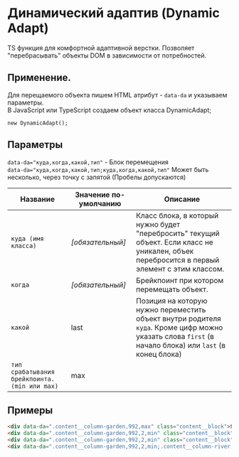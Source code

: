# Динамический адаптив (Dynamic Adapt)
TS функция для комфортной адаптивной верстки. Позволяет "перебрасывать" объекты DOM в зависимости от потребностей.

## Применение.
Для перещаемого объекта пишем HTML атрибут - `data-da` и указываем параметры.  
В JavaScript или TypeScript создаем объект класса DynamicAdapt;

```js, ts
new DynamicAdapt();
```
## Параметры

`data-da="куда,когда,какой,тип"` - Блок перемещения<br>
`data-da="куда,когда,какой,тип;куда,когда,какой,тип"` Может быть несколько, через точку с запятой (Пробелы допускаются)

Название | Значение по-умолчанию | Описание
------------- | ------------- | ------------- 
`куда (имя класса)` | _\[обязательный\]_ | Класс блока, в который нужно будет "перебросить" текущий объект. Если класс не уникален, объек перебросится в первый элемент с этим классом.
`когда` | _\[обязательный\]_ | Брейкпоинт при котором перемещать объект.
`какой` | last | Позиция на которую нужно переместить объект внутри родителя `куда`. Кроме цифр можно указать слова `first` (в начало блока) или `last` (в конец блока)
`тип срабатывания брейкпоинта. (min или max)` | max  | 

## Примеры

```html
<div data-da=".content__column-garden,992,max" class="content__block">Я Коля</div>
<div data-da=".content__column-garden,992,2,min" class="content__block">Я Коля</div>
<div data-da=".content__column-garden,992,2,min" class="content__block">Я Коля</div>
<div data-da=".content__column-garden,992,2,min;.content__column-river,767,last,max" class="content__block">Я Коля</div>
```

